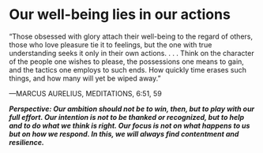# Our well-being lies in our actions

“Those obsessed with glory attach their well-being to the regard of others, those who love pleasure tie it to feelings, but the one with true understanding seeks it only in their own actions. . . . Think on the character of the people one wishes to please, the possessions one means to gain, and the tactics one employs to such ends. How quickly time erases such things, and how many will yet be wiped away.”

—MARCUS AURELIUS, MEDITATIONS, 6:51, 59

***Perspective: Our ambition should not be to win, then, but to play with our full effort. Our intention is not to be thanked or recognized, but to help and to do what we think is right. Our focus is not on what happens to us but on how we respond. In this, we will always find contentment and resilience.***